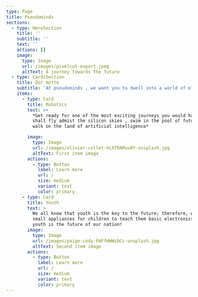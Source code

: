 ```yaml
---
type: Page
title: Pseudominds
sections:
  - type: HeroSection
    title: ''
    subtitle: ''
    text: ''
    actions: []
    image:
      type: Image
      url: /images/pixelcut-export.jpeg
      altText: A journey towards the future
  - type: CardsSection
    title: Our motto
    subtitle: 'At pseudominds , we want you to dwell into a world of electronics'
    items:
      - type: Card
        title: Robotics
        text: >+
          *Get ready for one of the most exciting journeys you would have! U
          shall fly admist the silicon skies , swim in the pool of future and
          walk on the land of artificial intelligence*

        image:
          type: Image
          url: /images/olivier-collet-hLXTRAMuvBY-unsplash.jpg
          altText: First item image
        actions:
          - type: Button
            label: Learn more
            url: /
            size: medium
            variant: text
            color: primary
      - type: Card
        title: Youth
        text: >
          We all know that youth is the key to the future; therefore, we create
          small appliances for children to teach them basic electronics. Our
          youth is the future of our nation!
        image:
          type: Image
          url: /images/paige-cody-FHFfHWWzbCc-unsplash.jpg
          altText: Second item image
        actions:
          - type: Button
            label: Learn more
            url: /
            size: medium
            variant: text
            color: primary
---
```

